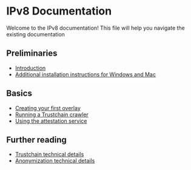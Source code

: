 # IPv8 Documentation

Welcome to the IPv8 documentation!
This file will help you navigate the existing documentation

## Preliminaries

- [Introduction](https://github.com/Tribler/py-ipv8/blob/master/README.md)
- [Additional installation instructions for Windows and Mac](https://github.com/Tribler/py-ipv8/blob/master/doc/install_libsodium.md)

## Basics

- [Creating your first overlay](https://github.com/Tribler/py-ipv8/blob/master/doc/overlay_tutorial.md)
- [Running a Trustchain crawler](https://github.com/Tribler/py-ipv8/blob/master/doc/crawler_service_tutorial.md)
- [Using the attestation service](https://github.com/Tribler/py-ipv8/blob/master/doc/attestation_tutorial.md)

## Further reading

- [Trustchain technical details](https://github.com/Tribler/py-ipv8/blob/master/doc/trustchain.md)
- [Anonymization technical details](https://github.com/Tribler/py-ipv8/blob/master/doc/anonymization.md)
